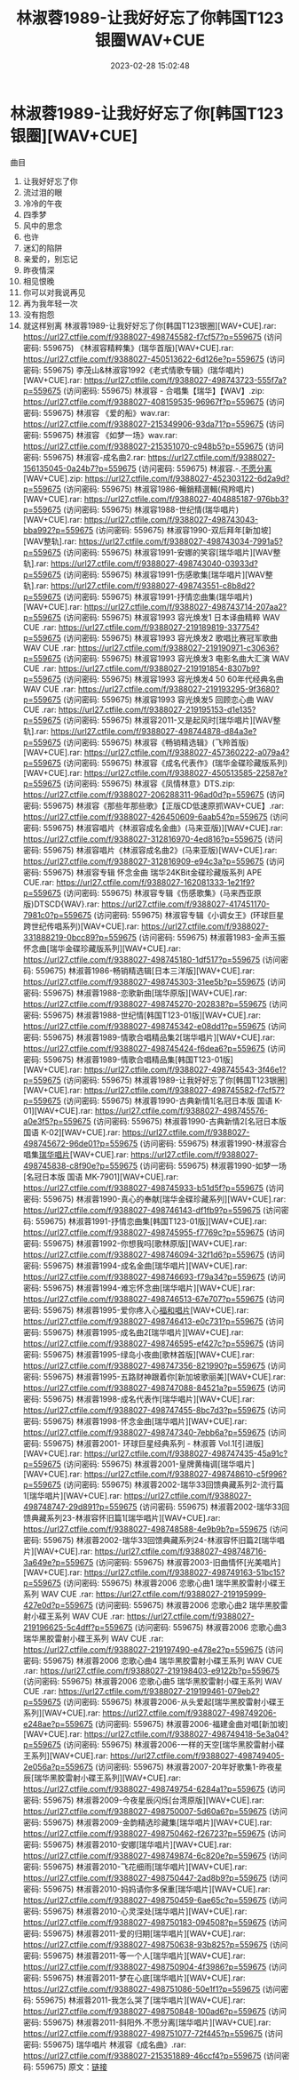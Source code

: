 ﻿---
title: 林淑蓉1989-让我好好忘了你韩国T123银圈WAV+CUE
date: 2023-02-28 15:02:48
categories: WAV车载音乐、镜像
tags: 华语中文
---
# 林淑蓉1989-让我好好忘了你[韩国T123银圈][WAV+CUE]

曲目
01. 让我好好忘了你
02. 流过泪的眼
03. 冷冷的午夜
04. 四季梦
05. 风中的思念
06. 也许
07. 迷幻的陷阱
08. 亲爱的，别忘记
09. 昨夜情深
10. 相见恨晚
11. 你可以对我说再见
12. 再为我年轻一次
13. 没有抱怨
14. 就这样别离
林淑蓉1989-让我好好忘了你[韩国T123银圈][WAV+CUE].rar: https://url27.ctfile.com/f/9388027-498745582-f7cf57?p=559675
(访问密码: 559675)
《林淑容精粹集》(瑞华首版)[WAV+CUE].rar: https://url27.ctfile.com/f/9388027-450513622-6d126e?p=559675
(访问密码: 559675)
李茂山&林淑容1992《老式情歌专辑》(瑞华唱片)[WAV+CUE].rar: https://url27.ctfile.com/f/9388027-498743723-555f7a?p=559675
(访问密码: 559675)
林淑容 - 合唱集【瑞华】【WAV】.zip: https://url27.ctfile.com/f/9388027-408159535-96967f?p=559675
(访问密码: 559675)
林淑容 《爱的船》wav.rar: https://url27.ctfile.com/f/9388027-215349906-93da71?p=559675
(访问密码: 559675)
林淑容 《如梦一场》wav.rar: https://url27.ctfile.com/f/9388027-215351070-c948b5?p=559675
(访问密码: 559675)
林淑容-成名曲2.rar: https://url27.ctfile.com/f/9388027-156135045-0a24b7?p=559675
(访问密码: 559675)
林淑容.-.[不愿分离](2011)[WAV+CUE].zip: https://url27.ctfile.com/f/9388027-452303122-6d2a9d?p=559675
(访问密码: 559675)
林淑容1986-暢銷精選輯(飛羚唱片)[WAV+CUE].rar: https://url27.ctfile.com/f/9388027-404885187-976bb3?p=559675
(访问密码: 559675)
林淑容1988-世纪情(瑞华唱片)[WAV+CUE].rar: https://url27.ctfile.com/f/9388027-498743043-bba992?p=559675
(访问密码: 559675)
林淑容1990-双后拜年[新加坡][WAV整轨].rar: https://url27.ctfile.com/f/9388027-498743034-7991a5?p=559675
(访问密码: 559675)
林淑容1991-安娜的笑容[瑞华唱片][WAV整轨].rar: https://url27.ctfile.com/f/9388027-498743040-03933d?p=559675
(访问密码: 559675)
林淑容1991-伤感歌集[瑞华唱片][WAV整轨].rar: https://url27.ctfile.com/f/9388027-498743551-c8b8d2?p=559675
(访问密码: 559675)
林淑容1991-抒情恋曲集(瑞华唱片)[WAV+CUE].rar: https://url27.ctfile.com/f/9388027-498743714-207aa2?p=559675
(访问密码: 559675)
林淑容1993 容光焕发1 日本译曲精粹 WAV CUE .rar: https://url27.ctfile.com/f/9388027-219189819-337754?p=559675
(访问密码: 559675)
林淑容1993 容光焕发2 歌唱比赛冠军歌曲 WAV CUE .rar: https://url27.ctfile.com/f/9388027-219190971-c30636?p=559675
(访问密码: 559675)
林淑容1993 容光焕发3 电影名曲大汇演 WAV CUE .rar: https://url27.ctfile.com/f/9388027-219191854-8307b9?p=559675
(访问密码: 559675)
林淑容1993 容光焕发4 50 60年代经典名曲 WAV CUE .rar: https://url27.ctfile.com/f/9388027-219193295-9f3680?p=559675
(访问密码: 559675)
林淑容1993 容光焕发5 回顾恋心曲 WAV CUE .rar: https://url27.ctfile.com/f/9388027-219195153-d1e135?p=559675
(访问密码: 559675)
林淑容2011-又是起风时[瑞华唱片][WAV整轨].rar: https://url27.ctfile.com/f/9388027-498744878-d84a3e?p=559675
(访问密码: 559675)
林淑容《畅销精选辑》(飞羚首版)[WAV+CUE].rar: https://url27.ctfile.com/f/9388027-457360222-a079a4?p=559675
(访问密码: 559675)
林淑容《成名代表作》(瑞华金碟珍藏版系列)[WAV+CUE].rar: https://url27.ctfile.com/f/9388027-450513585-22587e?p=559675
(访问密码: 559675)
林淑容《凤情林意》DTS.zip: https://url27.ctfile.com/f/9388027-206288311-96ad0d?p=559675
(访问密码: 559675)
林淑容《那些年那些歌》【正版CD低速原抓WAV+CUE】.rar: https://url27.ctfile.com/f/9388027-426450609-6aab54?p=559675
(访问密码: 559675)
林淑容唱片《林淑容成名金曲》(马来亚版)][WAV+CUE].rar: https://url27.ctfile.com/f/9388027-312816970-4ed816?p=559675
(访问密码: 559675)
林淑容唱片《林淑容成名曲2》(马来亚版)[WAV+CUE].rar: https://url27.ctfile.com/f/9388027-312816909-e94c3a?p=559675
(访问密码: 559675)
林淑容专辑 怀念金曲 瑞华24KBit金碟珍藏版系列 APE CUE.rar: https://url27.ctfile.com/f/9388027-162081333-1e21f9?p=559675
(访问密码: 559675)
林淑容专辑《伤感歌集》(马来西亚原版)DTSCD{WAV}.rar: https://url27.ctfile.com/f/9388027-417451170-7981c0?p=559675
(访问密码: 559675)
林淑容专辑《小调女王》(环球巨星跨世纪传唱系列)[WAV+CUE].rar: https://url27.ctfile.com/f/9388027-331888219-0bcc89?p=559675
(访问密码: 559675)
林淑蓉1983-金声玉振怀念曲[瑞华金碟珍藏版系列][WAV+CUE].rar: https://url27.ctfile.com/f/9388027-498745180-1df517?p=559675
(访问密码: 559675)
林淑蓉1986-畅销精选辑[日本三洋版][WAV+CUE].rar: https://url27.ctfile.com/f/9388027-498745303-31ee5b?p=559675
(访问密码: 559675)
林淑蓉1988-恋歌新曲[瑞华原版][WAV+CUE].rar: https://url27.ctfile.com/f/9388027-498745270-202838?p=559675
(访问密码: 559675)
林淑蓉1988-世纪情[韩国T123-01版][WAV+CUE].rar: https://url27.ctfile.com/f/9388027-498745342-e08dd1?p=559675
(访问密码: 559675)
林淑蓉1989-情歌合唱精品集2[瑞华唱片][WAV+CUE].rar: https://url27.ctfile.com/f/9388027-498745424-f6dea6?p=559675
(访问密码: 559675)
林淑蓉1989-情歌合唱精品集[韩国T123-01版][WAV+CUE].rar: https://url27.ctfile.com/f/9388027-498745543-3f46e1?p=559675
(访问密码: 559675)
林淑蓉1989-让我好好忘了你[韩国T123银圈][WAV+CUE].rar: https://url27.ctfile.com/f/9388027-498745582-f7cf57?p=559675
(访问密码: 559675)
林淑蓉1990-古典新情1[名冠日本版 国语 K-01][WAV+CUE].rar: https://url27.ctfile.com/f/9388027-498745576-a0e3f5?p=559675
(访问密码: 559675)
林淑蓉1990-古典新情2[名冠日本版 国语 K-02][WAV+CUE].rar: https://url27.ctfile.com/f/9388027-498745672-96de01?p=559675
(访问密码: 559675)
林淑蓉1990-林淑容合唱集[瑞华唱片](1990)[WAV+CUE].rar: https://url27.ctfile.com/f/9388027-498745838-c8f90e?p=559675
(访问密码: 559675)
林淑蓉1990-如梦一场[名冠日本版 国语 MK-7901][WAV+CUE].rar: https://url27.ctfile.com/f/9388027-498745933-b51d5f?p=559675
(访问密码: 559675)
林淑蓉1990-真心的奉献[瑞华金碟珍藏系列][WAV+CUE].rar: https://url27.ctfile.com/f/9388027-498746143-df1fb9?p=559675
(访问密码: 559675)
林淑蓉1991-抒情恋曲集[韩国T123-01版][WAV+CUE].rar: https://url27.ctfile.com/f/9388027-498745955-f7769c?p=559675
(访问密码: 559675)
林淑蓉1992-你想我吗[歌林原版][WAV+CUE].rar: https://url27.ctfile.com/f/9388027-498746094-32f1d6?p=559675
(访问密码: 559675)
林淑蓉1994-成名金曲[瑞华唱片][WAV+CUE].rar: https://url27.ctfile.com/f/9388027-498746693-f79a34?p=559675
(访问密码: 559675)
林淑蓉1994-难忘怀念曲[瑞华唱片][WAV+CUE].rar: https://url27.ctfile.com/f/9388027-498746513-67e707?p=559675
(访问密码: 559675)
林淑蓉1995-爱你疼入心[福和唱片](1995)[WAV+CUE].rar: https://url27.ctfile.com/f/9388027-498746413-e0c731?p=559675
(访问密码: 559675)
林淑蓉1995-成名曲2[瑞华唱片][WAV+CUE].rar: https://url27.ctfile.com/f/9388027-498746595-ef427c?p=559675
(访问密码: 559675)
林淑蓉1995-绿岛小夜曲[歌林首版][WAV+CUE].rar: https://url27.ctfile.com/f/9388027-498747356-821990?p=559675
(访问密码: 559675)
林淑蓉1995-五路财神跟着你[新加坡歌丽美][WAV+CUE].rar: https://url27.ctfile.com/f/9388027-498747088-84521a?p=559675
(访问密码: 559675)
林淑蓉1998-成名代表作[瑞华唱片][WAV+CUE].rar: https://url27.ctfile.com/f/9388027-498747455-8bc7d3?p=559675
(访问密码: 559675)
林淑蓉1998-怀念金曲[瑞华唱片][WAV+CUE].rar: https://url27.ctfile.com/f/9388027-498747340-7ebb6a?p=559675
(访问密码: 559675)
林淑蓉2001- 环球巨星经典系列 - 林淑蓉 Vol.1[引进版][WAV+CUE].rar: https://url27.ctfile.com/f/9388027-498747435-45a91c?p=559675
(访问密码: 559675)
林淑蓉2001-皇牌黄梅调[瑞华唱片][WAV+CUE].rar: https://url27.ctfile.com/f/9388027-498748610-c5f996?p=559675
(访问密码: 559675)
林淑蓉2002-瑞华33回馈典藏系列2-流行篇1[瑞华唱片][WAV+CUE].rar: https://url27.ctfile.com/f/9388027-498748747-29d891?p=559675
(访问密码: 559675)
林淑蓉2002-瑞华33回馈典藏系列23-林淑容怀旧篇1[瑞华唱片][WAV+CUE].rar: https://url27.ctfile.com/f/9388027-498748588-4e9b9b?p=559675
(访问密码: 559675)
林淑蓉2002-瑞华33回馈典藏系列24-林淑容怀旧篇2[瑞华唱片][WAV+CUE].rar: https://url27.ctfile.com/f/9388027-498748716-3a649e?p=559675
(访问密码: 559675)
林淑蓉2003-旧曲情怀[光美唱片][WAV+CUE].rar: https://url27.ctfile.com/f/9388027-498749163-51bc15?p=559675
(访问密码: 559675)
林淑蓉2006 恋歌心曲1 瑞华黑胶雷射小碟王系列 WAV CUE .rar: https://url27.ctfile.com/f/9388027-219195999-427e0d?p=559675
(访问密码: 559675)
林淑蓉2006 恋歌心曲2 瑞华黑胶雷射小碟王系列 WAV CUE .rar: https://url27.ctfile.com/f/9388027-219196625-5c4dff?p=559675
(访问密码: 559675)
林淑蓉2006 恋歌心曲3 瑞华黑胶雷射小碟王系列 WAV CUE .rar: https://url27.ctfile.com/f/9388027-219197490-e478e2?p=559675
(访问密码: 559675)
林淑蓉2006 恋歌心曲4 瑞华黑胶雷射小碟王系列 WAV CUE .rar: https://url27.ctfile.com/f/9388027-219198403-e9122b?p=559675
(访问密码: 559675)
林淑蓉2006 恋歌心曲5 瑞华黑胶雷射小碟王系列 WAV CUE .rar: https://url27.ctfile.com/f/9388027-219199461-079eb2?p=559675
(访问密码: 559675)
林淑蓉2006-从头爱起[瑞华黑胶雷射小碟王系列][WAV+CUE].rar: https://url27.ctfile.com/f/9388027-498749206-e248ae?p=559675
(访问密码: 559675)
林淑蓉2006-福建金曲对唱[新加坡][WAV+CUE].rar: https://url27.ctfile.com/f/9388027-498749418-5e3a04?p=559675
(访问密码: 559675)
林淑蓉2006-一样的天空[瑞华黑胶雷射小碟王系列][WAV+CUE].rar: https://url27.ctfile.com/f/9388027-498749405-2e056a?p=559675
(访问密码: 559675)
林淑蓉2007-20年好歌集1-昨夜星辰[瑞华黑胶雷射小碟王系列][WAV+CUE].rar: https://url27.ctfile.com/f/9388027-498749754-6284a1?p=559675
(访问密码: 559675)
林淑蓉2009-今夜星辰闪烁[台湾原版][WAV+CUE].rar: https://url27.ctfile.com/f/9388027-498750007-5d60a6?p=559675
(访问密码: 559675)
林淑蓉2009-金韵精选珍藏集[瑞华唱片][WAV+CUE].rar: https://url27.ctfile.com/f/9388027-498750462-f26723?p=559675
(访问密码: 559675)
林淑蓉2010-安娜[瑞华唱片][WAV+CUE].rar: https://url27.ctfile.com/f/9388027-498749874-6c820e?p=559675
(访问密码: 559675)
林淑蓉2010-飞花细雨[瑞华唱片][WAV+CUE].rar: https://url27.ctfile.com/f/9388027-498750447-2ad8b9?p=559675
(访问密码: 559675)
林淑蓉2010-妈妈请你多保重[瑞华唱片][WAV+CUE].rar: https://url27.ctfile.com/f/9388027-498750459-6ae65c?p=559675
(访问密码: 559675)
林淑蓉2010-心灵深处[瑞华唱片][WAV+CUE].rar: https://url27.ctfile.com/f/9388027-498750183-094508?p=559675
(访问密码: 559675)
林淑蓉2011-爱的归期[瑞华唱片][WAV+CUE].rar: https://url27.ctfile.com/f/9388027-498750638-93b825?p=559675
(访问密码: 559675)
林淑蓉2011-等一个人[瑞华唱片][WAV+CUE].rar: https://url27.ctfile.com/f/9388027-498750904-4f3986?p=559675
(访问密码: 559675)
林淑蓉2011-梦在心底[瑞华唱片][WAV+CUE].rar: https://url27.ctfile.com/f/9388027-498751086-50e1f1?p=559675
(访问密码: 559675)
林淑蓉2011-我怎么哭了[瑞华唱片][WAV+CUE].rar: https://url27.ctfile.com/f/9388027-498750848-100ad6?p=559675
(访问密码: 559675)
林淑蓉2011-斜阳外.不愿分离[瑞华唱片][WAV+CUE].rar: https://url27.ctfile.com/f/9388027-498751077-72f445?p=559675
(访问密码: 559675)
瑞华唱片 林淑容《成名曲》.rar: https://url27.ctfile.com/f/9388027-215351889-46ccf4?p=559675
(访问密码: 559675)
原文：[链接](https://blog.sina.com.cn/s/blog_1647c7e76010310xv.html)